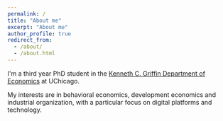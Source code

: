 ```yaml
---
permalink: /
title: "About me"
excerpt: "About me"
author_profile: true
redirect_from: 
  - /about/
  - /about.html
---
```


I'm a third year PhD student in the [Kenneth C. Griffin Department of Economics](https://economics.uchicago.edu/) at UChicago.


My interests are in behavioral economics, development economics and industrial organization, with a particular focus on digital platforms and technology.
